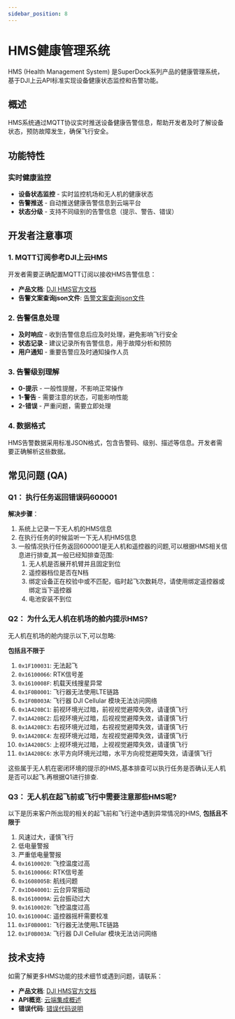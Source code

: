 ```yaml
---
sidebar_position: 8
---
```


# HMS健康管理系统

HMS (Health Management System) 是SuperDock系列产品的健康管理系统，基于DJI上云API标准实现设备健康状态监控和告警功能。

## 概述

HMS系统通过MQTT协议实时推送设备健康告警信息，帮助开发者及时了解设备状态，预防故障发生，确保飞行安全。

## 功能特性

### 实时健康监控
- **设备状态监控** - 实时监控机场和无人机的健康状态
- **告警推送** - 自动推送健康告警信息到云端平台
- **状态分级** - 支持不同级别的告警信息（提示、警告、错误）

## 开发者注意事项

### 1. MQTT订阅参考DJI上云HMS
开发者需要正确配置MQTT订阅以接收HMS告警信息：
- **产品文档**: [DJI HMS官方文档](https://developer.dji.com/doc/cloud-api-tutorial/cn/feature-set/dock-feature-set/hms.html)
- **告警文案查询json文件**: [告警文案查询json文件](https://terra-1-g.djicdn.com/fee90c2e03e04e8da67ea6f56365fc76/SDK%20%E6%96%87%E6%A1%A3/CloudAPI/hms.json)

### 2. 告警信息处理
- **及时响应** - 收到告警信息后应及时处理，避免影响飞行安全
- **状态记录** - 建议记录所有告警信息，用于故障分析和预防
- **用户通知** - 重要告警应及时通知操作人员

### 3. 告警级别理解
- **0-提示** - 一般性提醒，不影响正常操作
- **1-警告** - 需要注意的状态，可能影响性能
- **2-错误** - 严重问题，需要立即处理

### 4. 数据格式
HMS告警数据采用标准JSON格式，包含告警码、级别、描述等信息。开发者需要正确解析这些数据。

## 常见问题 (QA)

### Q1： 执行任务返回错误码600001

**解决步骤**：
1. 系统上记录一下无人机的HMS信息
2. 在执行任务的时候监听一下无人机HMS信息
3. 一般情况执行任务返回600001是无人机和遥控器的问题,可以根据HMS相关信息进行排查,其一般已经知排查范围:
   1. 无人机是否展开机臂并且固定到位
   2. 遥控器档位是否在N档
   3. 绑定设备正在校验中或不匹配，临时起飞次数耗尽，请使用绑定遥控器或绑定当下遥控器
   4. 电池安装不到位

### Q2： 为什么无人机在机场的舱内提示HMS?

无人机在机场的舱内提示以下,可以忽略:

**包括且不限于**
1. `0x1F100031`: 无法起飞
2. `0x16100066`: RTK信号差
3. `0x1610008F`: 机载天线搜星异常
4. `0x1F0B0001`: 飞行器无法使用LTE链路
5. `0x1F0B003A`: 飞行器 DJI Cellular 模块无法访问网络
6. `0x1A420BC1`: 前视环境光过暗，前视视觉避障失效，请谨慎飞行
7. `0x1A420BC2`: 后视环境光过暗，后视视觉避障失效，请谨慎飞行
8. `0x1A420BC3`: 右视环境光过暗，右视视觉避障失效，请谨慎飞行
9. `0x1A420BC4`: 左视环境光过暗，左视视觉避障失效，请谨慎飞行
10. `0x1A420BC5`: 上视环境光过暗，上视视觉避障失效，请谨慎飞行
11. `0x1A420BC6`: 水平方向环境光过暗，水平方向视觉避障失效，请谨慎飞行

这些属于无人机在密闭环境的提示的HMS,基本排查可以执行任务是否确认无人机是否可以起飞.再根据Q1进行排查.

### Q3： 无人机在起飞前或飞行中需要注意那些HMS呢?

以下是历来客户所出现的相关的起飞前和飞行途中遇到异常情况的HMS,
**包括且不限于**

1. 风速过大，谨慎飞行
2. 低电量警报
3. 严重低电量警报
4. `0x16100020`: 飞控温度过高
5. `0x16100066`: RTK信号差
6. `0x1608005B`: 航线问题
7. `0x1D040001`: 云台异常振动
8. `0x1610009A`: 云台振动过大
9. `0x16100020`: 飞控温度过高
10. `0x1610004C`: 遥控器摇杆需要校准
11. `0x1F0B0001`: 飞行器无法使用LTE链路
12. `0x1F0B003A`: 飞行器 DJI Cellular 模块无法访问网络



## 技术支持

如需了解更多HMS功能的技术细节或遇到问题，请联系：

- **产品文档**: [DJI HMS官方文档](https://developer.dji.com/doc/cloud-api-tutorial/cn/feature-set/dock-feature-set/hms.html)
- **API概览**: [云端集成概述](./index.md)
- **错误代码**: [错误代码说明](./error-codes.md)
